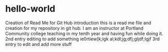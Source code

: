 # hello-world
 Creation of Read Me for Git Hub introduction
this is a read me file and creation for my repository in git hub. I am an instructor at Portland Community college teaching in my tenth year and having fun while doing it.
2nd entry editing to add something ie0rtiew[k;lgk
al;kdl;jg;dfj;gljdf;lgjf
3rd entry to edit and add more stuff
